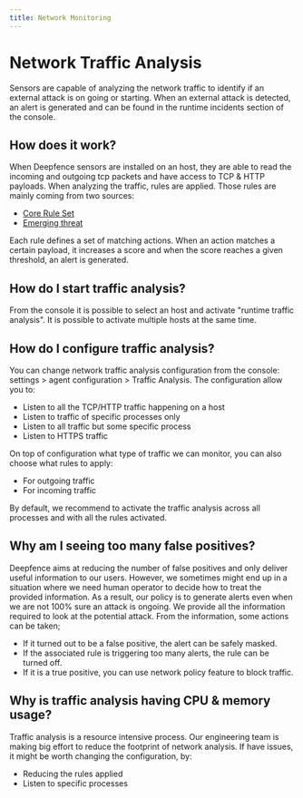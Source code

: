 ```yaml
---
title: Network Monitoring
---
```


# Network Traffic Analysis

Sensors are capable of analyzing the network traffic to identify if an external attack is on going or starting.
When an external attack is detected, an alert is generated and can be found in the runtime incidents section of the console.

## How does it work?

When Deepfence sensors are installed on an host, they are able to read the incoming and outgoing tcp packets and have access to TCP & HTTP payloads.
When analyzing the traffic, rules are applied. Those rules are mainly coming from two sources:
- [Core Rule Set](https://owasp.org/www-project-modsecurity-core-rule-set/)
- [Emerging threat](https://docs.suricata.io/en/suricata-6.0.4/rules/intro.html)

Each rule defines a set of matching actions. When an action matches a certain payload, it increases a score and when the score reaches a given threshold, an alert is generated.

## How do I start traffic analysis?

From the console it is possible to select an host and activate "runtime traffic analysis".
It is possible to activate multiple hosts at the same time.

## How do I configure traffic analysis?

You can change network traffic analysis configuration from the console: settings > agent configuration > Traffic Analysis.
The configuration allow you to:
- Listen to all the TCP/HTTP traffic happening on a host
- Listen to traffic of specific processes only
- Listen to all traffic but some specific process
- Listen to HTTPS traffic

On top of configuration what type of traffic we can monitor, you can also choose what rules to apply:
- For outgoing traffic
- For incoming traffic

By default, we recommend to activate the traffic analysis across all processes and with all the rules activated.

## Why am I seeing too many false positives?

Deepfence aims at reducing the number of false positives and only deliver useful information to our users.
However, we sometimes might end up in a situation where we need human operator to decide how to treat the provided information.
As a result, our policy is to generate alerts even when we are not 100% sure an attack is ongoing.
We provide all the information required to look at the potential attack. From the information, some actions can be taken;
- If it turned out to be a false positive, the alert can be safely masked.
- If the associated rule is triggering too many alerts, the rule can be turned off.
- If it is a true positive, you can use network policy feature to block traffic.

## Why is traffic analysis having CPU & memory usage?

Traffic analysis is a resource intensive process. Our engineering team is making big effort to reduce the footprint of network analysis.
If have issues, it might be worth changing the configuration, by:
- Reducing the rules applied
- Listen to specific processes
